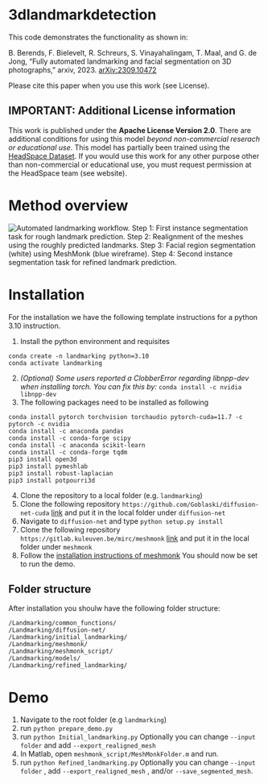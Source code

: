 
# 3dlandmarkdetection
This code demonstrates the functionality as shown in:

B. Berends, F. Bielevelt, R. Schreurs, S. Vinayahalingam, T. Maal, and G. de Jong, “Fully automated landmarking and facial segmentation on 3D photographs,” arxiv, 2023.
[arXiv:2309.10472](https://arxiv.org/abs/2309.10472)

Please cite this paper when you use this work (see License).

## IMPORTANT: Additional License information
This work is published under the **Apache License Version 2.0**. There are additional conditions for using this model *beyond non-commercial reserach or educational use*. This model has partially been trained using the [HeadSpace Dataset](https://www-users.york.ac.uk/~np7/research/Headspace/). If you would use this work for any other purpose other than non-commercial or educational use, you must request permission at the HeadSpace team (see website).

# Method overview
![Automated landmarking workflow. Step 1: First instance segmentation task for rough
landmark prediction. Step 2: Realignment of the meshes using the roughly predicted landmarks. Step 3:
Facial region segmentation (white) using MeshMonk (blue wireframe). Step 4: Second instance
segmentation task for refined landmark prediction.](https://github.com/rumc3dlab/3dlandmarkdetection/blob/0df8c6cafa096650387ac51c31b1e8d058b41cdd/media/Figure_1.png)

# Installation
For the installation we have the following template instructions for a python 3.10 instruction.

 1. Install the python environment and requisites
```
conda create -n landmarking python=3.10
conda activate landmarking
```
 2. *(Optional) Some users reported a ClobberError regarding libnpp-dev when installing torch. You can fix this by:* `conda install -c nvidia libnpp-dev`
 3. The following packages need to be installed as following
```
conda install pytorch torchvision torchaudio pytorch-cuda=11.7 -c pytorch -c nvidia
conda install -c anaconda pandas
conda install -c conda-forge scipy
conda install -c anaconda scikit-learn
conda install -c conda-forge tqdm
pip3 install open3d
pip3 install pymeshlab
pip3 install robust-laplacian
pip3 install potpourri3d
```
 4. Clone the repository to a local folder (e.g. `landmarking`)
 5. Clone the following repository `https://github.com/Goblaski/diffusion-net-cuda` [link](https://github.com/Goblaski/diffusion-net-cuda) and put it in the local folder under `diffusion-net`
 6. Navigate to `diffusion-net` and type `python setup.py install`
 7. Clone the following repository `https://gitlab.kuleuven.be/mirc/meshmonk` [link](https://gitlab.kuleuven.be/mirc/meshmonk) and put it in the local folder under  `meshmonk`
 8. Follow the [installation instructions of meshmonk](https://gitlab.kuleuven.be/mirc/meshmonk/-/blob/master/README.md)
You should now be set to run the demo.
## Folder structure
After installation you shoulw have the following folder structure:
```
/Landmarking/common_functions/
/Landmarking/diffusion-net/
/Landmarking/initial_landmarking/
/Landmarking/meshmonk/
/Landmarking/meshmonk_script/
/Landmarking/models/
/Landmarking/refined_landmarking/
```
# Demo
 1. Navigate to the root folder (e.g `landmarking`)
 2. run `python prepare_demo.py`
 3. run `python Initial_landmarking.py`
Optionally you can change `--input folder` and add `--export_realigned_mesh`
4. In Matlab, open `meshmonk_script/MeshMonkFolder.m` and run.
5. run `python Refined_landmarking.py`
Optionally you can change `--input folder` , add `--export_realigned_mesh` , and/or `--save_segmented_mesh`.
